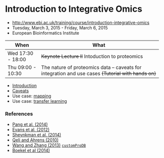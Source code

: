 # Introduction to Integrative Omics

- http://www.ebi.ac.uk/training/course/introduction-integrative-omics
- Tuesday, March 3, 2015 - Friday, March 6, 2015
- European Bioinformatics Institute

| When              | What                                              |
|-------------------|---------------------------------------------------|
| Wed 17:30 - 18:00 |  ~~Keynote Lecture II~~ Intoduction to proteomics |
| Thu 09:00 - 10:30 | The nature of proteomics data – caveats for integration and use cases ~~(Tutorial with hands on)~~ |

- [Introduction](./01-proteomics.md)
- [Caveats](./02-caveats.md)
- Use case: [mapping](./03-mapping.md)
- Use case: [transfer learning](./04-transfer-learning.md)


### References

- [Pang et al. (2014)](http://www.ncbi.nlm.nih.gov/pubmed/24152167)
- [Evans et al. (2012)](http://www.ncbi.nlm.nih.gov/pubmed/23142869)
- [Sheynkman et al. (2014)](http://www.ncbi.nlm.nih.gov/pubmed/25149441)
- [Qeli and Ahrens (2010)](http://www.ncbi.nlm.nih.gov/pubmed/20622826)
- [Wang and Zhang (2013)](http://www.ncbi.nlm.nih.gov/pubmed/24058055) [`customProDB`](http://bioconductor.org/packages/release/bioc/html/customProDB.html)
- [Boekel et al (2014)](http://www.ncbi.nlm.nih.gov/pubmed/25658277)

